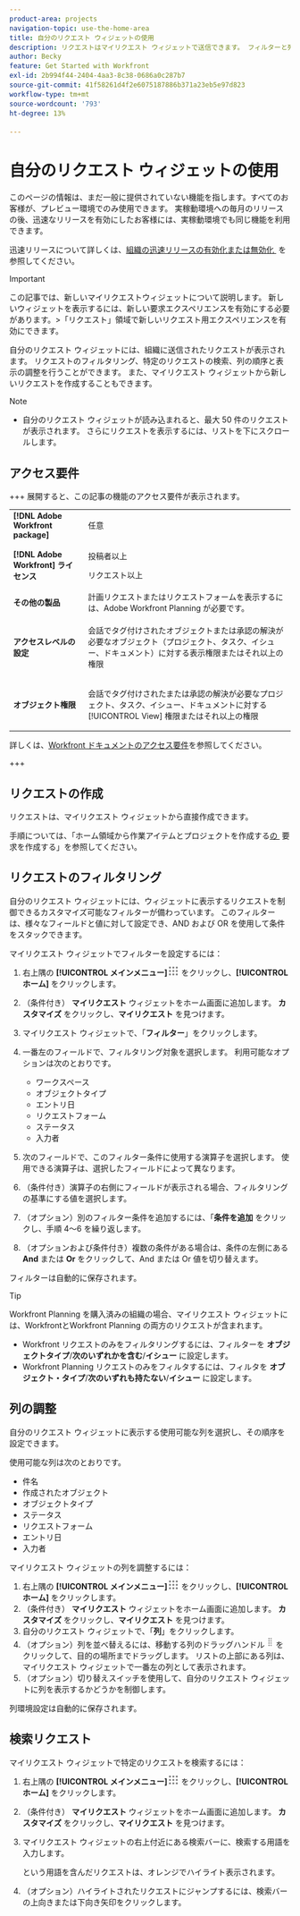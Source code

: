 ```yaml
---
product-area: projects
navigation-topic: use-the-home-area
title: 自分のリクエスト ウィジェットの使用
description: リクエストはマイリクエスト ウィジェットで送信できます。 フィルターと列を使用してウィジェットをカスタマイズすることもできます。
author: Becky
feature: Get Started with Workfront
exl-id: 2b994f44-2404-4aa3-8c38-0686a0c287b7
source-git-commit: 41f58261d4f2e6075187886b371a23eb5e97d823
workflow-type: tm+mt
source-wordcount: '793'
ht-degree: 13%

---
```


# 自分のリクエスト ウィジェットの使用

<span class="preview">このページの情報は、まだ一般に提供されていない機能を指します。すべてのお客様が、プレビュー環境でのみ使用できます。 実稼動環境への毎月のリリースの後、迅速なリリースを有効にしたお客様には、実稼動環境でも同じ機能を利用できます。</span>

<span class="preview"> 迅速リリースについて詳しくは、[&#x200B; 組織の迅速リリースの有効化または無効化 &#x200B;](/help/quicksilver/administration-and-setup/set-up-workfront/configure-system-defaults/enable-fast-release-process.md) を参照してください。

>[!IMPORTANT]
>
>この記事では、新しいマイリクエストウィジェットについて説明します。 新しいウィジェットを表示するには、新しい要求エクスペリエンスを有効にする必要があります。
>&#x200B;>「リクエスト」領域で新しいリクエスト用エクスペリエンスを有効にできます。

自分のリクエスト ウィジェットには、組織に送信されたリクエストが表示されます。 リクエストのフィルタリング、特定のリクエストの検索、列の順序と表示の調整を行うことができます。 また、マイリクエスト ウィジェットから新しいリクエストを作成することもできます。

>[!NOTE]
>
>* 自分のリクエスト ウィジェットが読み込まれると、最大 50 件のリクエストが表示されます。 さらにリクエストを表示するには、リストを下にスクロールします。

## アクセス要件

+++ 展開すると、この記事の機能のアクセス要件が表示されます。

<table style="table-layout:auto"> 
 <col> 
 <col> 
 <tbody> 
  <tr> 
   <td role="rowheader"><strong>[!DNL Adobe Workfront package]</strong></td> 
   <td> <p>任意</p> </td> 
  </tr> 
  <tr> 
   <td role="rowheader"><strong>[!DNL Adobe Workfront] ライセンス</strong></td> 
   <td> <p>投稿者以上</p>
   <p>リクエスト以上</p> </td> 
  </tr> 
  <tr> 
    <tr> 
   <td role="rowheader"><strong>その他の製品</strong></td> 
   <td> 計画リクエストまたはリクエストフォームを表示するには、Adobe Workfront Planning が必要です。</td> 
  </tr> 
   <td role="rowheader"><strong>アクセスレベルの設定</strong></td> 
   <td> <p>会話でタグ付けされたオブジェクトまたは承認の解決が必要なオブジェクト（プロジェクト、タスク、イシュー、ドキュメント）に対する表示権限またはそれ以上の権限</p> </td> 
  </tr> 
  <tr> 
   <td role="rowheader"><strong>オブジェクト権限</strong></td> 
   <td> <p>会話でタグ付けされたまたは承認の解決が必要なプロジェクト、タスク、イシュー、ドキュメントに対する [!UICONTROL View] 権限またはそれ以上の権限</p> </td> 
  </tr> 
 </tbody> 
</table>

詳しくは、[Workfront ドキュメントのアクセス要件](/help/quicksilver/administration-and-setup/add-users/access-levels-and-object-permissions/access-level-requirements-in-documentation.md)を参照してください。

+++

## リクエストの作成

リクエストは、マイリクエスト ウィジェットから直接作成できます。

手順については、「ホーム領域から作業アイテムとプロジェクトを作成する [&#x200B; の &#x200B;](/help/quicksilver/workfront-basics/using-home/using-the-home-area/create-work-items-in-home.md#create-a-request) 要求を作成する」を参照してください。

## リクエストのフィルタリング

自分のリクエスト ウィジェットには、ウィジェットに表示するリクエストを制御できるカスタマイズ可能なフィルターが備わっています。 このフィルターは、様々なフィールドと値に対して設定でき、AND および OR を使用して条件をスタックできます。

マイリクエスト ウィジェットでフィルターを設定するには：

1. 右上隅の **[!UICONTROL メインメニュー]**![&#x200B; メインメニューアイコン &#x200B;](assets/main-menu-icon.png) をクリックし、**[!UICONTROL ホーム]** をクリックします。
1. （条件付き） **マイリクエスト** ウィジェットをホーム画面に追加します。 **カスタマイズ** をクリックし、**マイリクエスト** を見つけます。
1. マイリクエスト ウィジェットで、「**フィルター**」をクリックします。
1. 一番左のフィールドで、フィルタリング対象を選択します。 利用可能なオプションは次のとおりです。

   * ワークスペース
   * オブジェクトタイプ
   * エントリ日
   * リクエストフォーム
   * ステータス
   * 入力者

1. 次のフィールドで、このフィルター条件に使用する演算子を選択します。 使用できる演算子は、選択したフィールドによって異なります。
1. （条件付き）演算子の右側にフィールドが表示される場合、フィルタリングの基準にする値を選択します。
1. （オプション）別のフィルター条件を追加するには、「**条件を追加** をクリックし、手順 4～6 を繰り返します。
1. （オプションおよび条件付き）複数の条件がある場合は、条件の左側にある **And** または **Or** をクリックして、And または Or 値を切り替えます。

フィルターは自動的に保存されます。

>[!TIP]
>
>Workfront Planning を購入済みの組織の場合、マイリクエスト ウィジェットには、WorkfrontとWorkfront Planning の両方のリクエストが含まれます。
> 
>* Workfront リクエストのみをフィルタリングするには、フィルターを **オブジェクトタイプ**/**次のいずれかを含む**/**イシュー** に設定します。
>* Workfront Planning リクエストのみをフィルタするには、フィルタを **オブジェクト・タイプ**/**次のいずれも持たない**/**イシュー** に設定します。

## 列の調整

自分のリクエスト ウィジェットに表示する使用可能な列を選択し、その順序を設定できます。

使用可能な列は次のとおりです。

* 件名
* 作成されたオブジェクト
* オブジェクトタイプ
* ステータス
* リクエストフォーム
* エントリ日
* 入力者

マイリクエスト ウィジェットの列を調整するには：

1. 右上隅の **[!UICONTROL メインメニュー]**![&#x200B; メインメニューアイコン &#x200B;](assets/main-menu-icon.png) をクリックし、**[!UICONTROL ホーム]** をクリックします。
1. （条件付き） **マイリクエスト** ウィジェットをホーム画面に追加します。 **カスタマイズ** をクリックし、**マイリクエスト** を見つけます。
1. 自分のリクエスト ウィジェットで、「**列**」をクリックします。
1. （オプション）列を並べ替えるには、移動する列のドラッグハンドル ![&#x200B; ドラッグハンドル &#x200B;](assets/drag-handle.png) をクリックして、目的の場所までドラッグします。 リストの上部にある列は、マイリクエスト ウィジェットで一番左の列として表示されます。
1. （オプション）切り替えスイッチを使用して、自分のリクエスト ウィジェットに列を表示するかどうかを制御します。

列環境設定は自動的に保存されます。

## 検索リクエスト

マイリクエスト ウィジェットで特定のリクエストを検索するには：

1. 右上隅の **[!UICONTROL メインメニュー]**![&#x200B; メインメニューアイコン &#x200B;](assets/main-menu-icon.png) をクリックし、**[!UICONTROL ホーム]** をクリックします。
1. （条件付き） **マイリクエスト** ウィジェットをホーム画面に追加します。 **カスタマイズ** をクリックし、**マイリクエスト** を見つけます。
1. マイリクエスト ウィジェットの右上付近にある検索バーに、検索する用語を入力します。

   という用語を含んだリクエストは、オレンジでハイライト表示されます。

1. （オプション）ハイライトされたリクエストにジャンプするには、検索バーの上向きまたは下向き矢印をクリックします。
